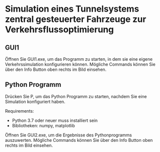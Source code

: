 <h1>Simulation eines Tunnelsystems zentral gesteuerter Fahrzeuge zur Verkehrsflussoptimierung</h1>
<h2>GUI1</h2>
<p>&Ouml;ffnen Sie GUI1.exe, um das Programm zu starten, in dem sie eine eigene Verkehrssimulation konfigurieren k&ouml;nnen. M&ouml;gliche Commands k&ouml;nnen Sie &uuml;ber den Info Button oben rechts im Bild einsehen.</p>
<h2>Python Programm</h2>
<p>Dr&uuml;cken Sie P, um das Python Programm zu starten, nachdem Sie eine Simulation konfiguriert haben.</p>
Requirements:
<ul>
	<li> Python 3.7 oder neuer muss installiert sein </li>
	<li> Bibliotheken: numpy, matplotlib </li>
</ul>
<p>&Ouml;ffnen Sie GUI2.exe, um die Ergebnisse des Pythonprogramms auszuwerten. M&ouml;gliche Commands k&ouml;nnen Sie &uuml;ber den Info Button oben rechts im Bild einsehen.</p>

